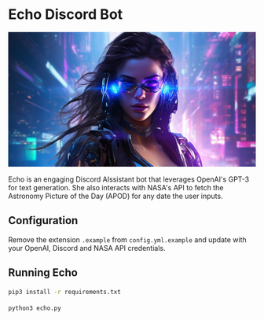 # Echo Discord Bot

![alt text](echo.png)

Echo is an engaging Discord AIssistant bot that leverages OpenAI's GPT-3 for text generation. She also interacts with NASA's API to fetch the Astronomy Picture of the Day (APOD) for any date the user inputs.

## Configuration

Remove the extension `.example` from `config.yml.example` and update with your OpenAI, Discord and NASA API credentials.

## Running Echo

```bash
pip3 install -r requirements.txt

python3 echo.py
```